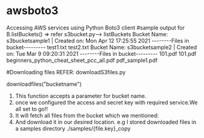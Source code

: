 # awsboto3
Accessing AWS services using Python Boto3 client
#sample output for B.listBuckets()
=> refer s3bucket.py--> listBuckets
Bucket Name: s3bucketsample1 | Created on: Mon Apr 12 17:25:55 2021
--------Files in bucket---------
test1.txt
test2.txt
Bucket Name: s3bucketsample2 | Created on: Tue Mar  9 09:20:31 2021
--------Files in bucket---------
101.pdf
101.pdf
beginners_python_cheat_sheet_pcc_all.pdf
pdf_sample1.pdf


#Downloading files
REFER: downloadS3files.py

downloadfiles("bucketname")
1. This function accepts a parameter for bucket name.
2. once we configured the access and secret key with required service.We all set to go!!
3. It will fetch all files from the bucket which we mentioned:
4. And download it in our desired location.
e.g I stored downloaded files in a samples directory ./samples/{file.key}_copy
